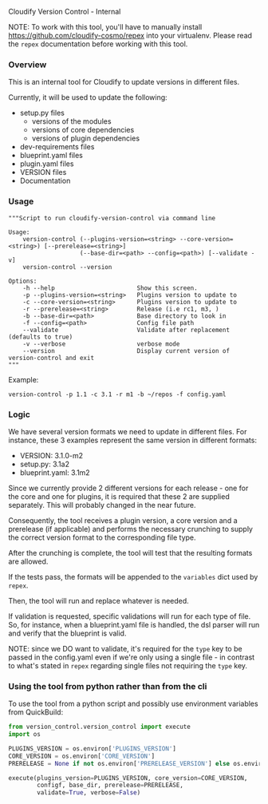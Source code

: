 Cloudify Version Control - Internal

NOTE: To work with this tool, you'll have to manually install https://github.com/cloudify-cosmo/repex into your virtualenv.
Please read the `repex` documentation before working with this tool.

### Overview

This is an internal tool for Cloudify to update versions in different files.

Currently, it will be used to update the following:

- setup.py files
    - versions of the modules
    - versions of core dependencies
    - versions of plugin dependencies
- dev-requirements files
- blueprint.yaml files
- plugin.yaml files
- VERSION files
- Documentation

### Usage

```shell
"""Script to run cloudify-version-control via command line

Usage:
    version-control (--plugins-version=<string> --core-version=<string>) [--prerelease=<string>]
                    (--base-dir=<path> --config=<path>) [--validate -v]
    version-control --version

Options:
    -h --help                       Show this screen.
    -p --plugins-version=<string>   Plugins version to update to
    -c --core-version=<string>      Plugins version to update to
    -r --prerelease=<string>        Release (i.e rc1, m3, )
    -b --base-dir=<path>            Base directory to look in
    -f --config=<path>              Config file path
    --validate                      Validate after replacement (defaults to true)
    -v --verbose                    verbose mode
    --version                       Display current version of version-control and exit
"""
```

Example:

```
version-control -p 1.1 -c 3.1 -r m1 -b ~/repos -f config.yaml
```

### Logic

We have several version formats we need to update in different files. For instance, these 3 examples represent the same version in different formats:
- VERSION: 3.1.0-m2
- setup.py: 3.1a2
- blueprint.yaml: 3.1m2

Since we currently provide 2 different versions for each release - one for the core and one for plugins, it is required that these 2 are supplied separately.
This will probably changed in the near future.

Consequently, the tool receives a plugin version, a core version and a prerelease (if applicable) and performs the necessary crunching to supply the correct version format to the corresponding file type.

After the crunching is complete, the tool will test that the resulting formats are allowed.

If the tests pass, the formats will be appended to the `variables` dict used by `repex`.

Then, the tool will run and replace whatever is needed.

If validation is requested, specific validations will run for each type of file. So, for instance, when a blueprint.yaml file is handled, the dsl parser will run and verify that the blueprint is valid.

NOTE: since we DO want to validate, it's required for the `type` key to be passed in the config.yaml even if we're only using a single file - in contrast to what's stated in `repex` regarding single files not requiring the `type` key.

### Using the tool from python rather than from the cli

To use the tool from a python script and possibly use environment variables from QuickBuild:

```python
from version_control.version_control import execute
import os

PLUGINS_VERSION = os.environ['PLUGINS_VERSION']
CORE_VERSION = os.environ['CORE_VERSION']
PRERELEASE = None if not os.environ['PRERELEASE_VERSION'] else os.environ['PRERELEASE_VERSION']

execute(plugins_version=PLUGINS_VERSION, core_version=CORE_VERSION,
        configf, base_dir, prerelease=PRERELEASE,
        validate=True, verbose=False)
```